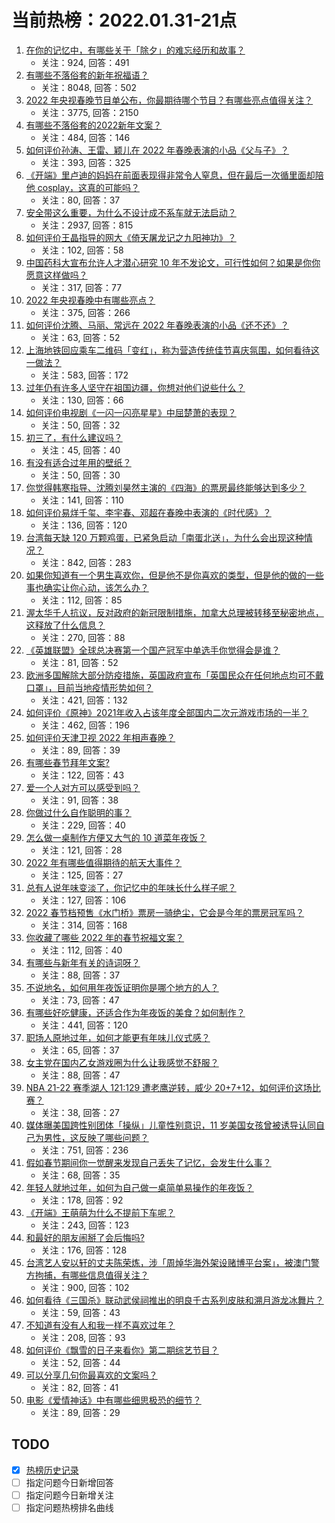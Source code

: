 # 当前热榜：2022.01.31-21点
1. [在你的记忆中，有哪些关于「除夕」的难忘经历和故事？](https://www.zhihu.com/question/513497267)
    * 关注：924, 回答：491
2. [有哪些不落俗套的新年祝福语？](https://www.zhihu.com/question/19966576)
    * 关注：8048, 回答：502
3. [2022 年央视春晚节目单公布，你最期待哪个节目？有哪些亮点值得关注？](https://www.zhihu.com/question/514130713)
    * 关注：3775, 回答：2150
4. [有哪些不落俗套的2022新年文案？](https://www.zhihu.com/question/509261365)
    * 关注：484, 回答：146
5. [如何评价孙涛、王雷、颖儿在 2022 年春晚表演的小品《父与子》？](https://www.zhihu.com/question/514234901)
    * 关注：393, 回答：325
6. [《开端》里卢迪的妈妈在前面表现得非常令人窒息，但在最后一次循里面却陪他 cosplay，这真的可能吗？](https://www.zhihu.com/question/513768420)
    * 关注：80, 回答：37
7. [安全带这么重要，为什么不设计成不系车就无法启动？](https://www.zhihu.com/question/30162877)
    * 关注：2937, 回答：815
8. [如何评价王晶指导的网大《倚天屠龙记之九阳神功》？](https://www.zhihu.com/question/514094561)
    * 关注：102, 回答：58
9. [中国药科大宣布允许人才潜心研究 10 年不发论文，可行性如何？如果是你你愿意这样做吗？](https://www.zhihu.com/question/514197476)
    * 关注：317, 回答：77
10. [2022 年央视春晚中有哪些亮点？](https://www.zhihu.com/question/509985748)
    * 关注：375, 回答：266
11. [如何评价沈腾、马丽、常远在 2022 年春晚表演的小品《还不还》？](https://www.zhihu.com/question/514237081)
    * 关注：63, 回答：52
12. [上海地铁回应乘车二维码「变红」，称为营造传统佳节喜庆氛围，如何看待这一做法？](https://www.zhihu.com/question/514107150)
    * 关注：583, 回答：172
13. [过年仍有许多人坚守在祖国边疆，你想对他们说些什么？](https://www.zhihu.com/question/513149828)
    * 关注：130, 回答：66
14. [如何评价电视剧《一闪一闪亮星星》中屈楚萧的表现？](https://www.zhihu.com/question/513455248)
    * 关注：50, 回答：32
15. [初三了，有什么建议吗？](https://www.zhihu.com/question/514216268)
    * 关注：45, 回答：40
16. [有没有适合过年用的壁纸？](https://www.zhihu.com/question/362861257)
    * 关注：50, 回答：30
17. [你觉得韩寒指导、沈腾刘昊然主演的《四海》的票房最终能够达到多少？](https://www.zhihu.com/question/512126647)
    * 关注：141, 回答：110
18. [如何评价易烊千玺、李宇春、邓超在春晚中表演的《时代感》？](https://www.zhihu.com/question/514234399)
    * 关注：136, 回答：120
19. [台湾每天缺 120 万颗鸡蛋，已紧急启动「南蛋北送」，为什么会出现这种情况？](https://www.zhihu.com/question/513934737)
    * 关注：842, 回答：283
20. [如果你知道有一个男生喜欢你，但是他不是你喜欢的类型，但是他的做的一些事也确实让你心动，该怎么办？](https://www.zhihu.com/question/514166260)
    * 关注：112, 回答：85
21. [渥太华千人抗议，反对政府的新冠限制措施，加拿大总理被转移至秘密地点，这释放了什么信息？](https://www.zhihu.com/question/514120098)
    * 关注：270, 回答：88
22. [《英雄联盟》全球总决赛第一个国产冠军中单选手你觉得会是谁？](https://www.zhihu.com/question/509901455)
    * 关注：81, 回答：52
23. [欧洲多国解除大部分防疫措施，英国政府宣布「英国民众在任何地点均可不戴口罩」，目前当地疫情形势如何？](https://www.zhihu.com/question/513817475)
    * 关注：421, 回答：132
24. [如何评价《原神》2021年收入占该年度全部国内二次元游戏市场的一半？](https://www.zhihu.com/question/514166864)
    * 关注：462, 回答：196
25. [如何评价天津卫视 2022 年相声春晚？](https://www.zhihu.com/question/514115864)
    * 关注：89, 回答：39
26. [有哪些春节拜年文案?](https://www.zhihu.com/question/513437766)
    * 关注：122, 回答：43
27. [爱一个人对方可以感受到吗？](https://www.zhihu.com/question/508599786)
    * 关注：91, 回答：38
28. [你做过什么自作聪明的事？](https://www.zhihu.com/question/53208079)
    * 关注：229, 回答：40
29. [怎么做一桌制作方便又大气的 10 道菜年夜饭？](https://www.zhihu.com/question/507339227)
    * 关注：121, 回答：28
30. [2022 年有哪些值得期待的航天大事件？](https://www.zhihu.com/question/509472220)
    * 关注：125, 回答：27
31. [总有人说年味变淡了，你记忆中的年味长什么样子呢？](https://www.zhihu.com/question/513158182)
    * 关注：127, 回答：106
32. [2022 春节档预售《水门桥》票房一骑绝尘，它会是今年的票房冠军吗？](https://www.zhihu.com/question/512755204)
    * 关注：314, 回答：168
33. [你收藏了哪些 2022 年的春节祝福文案？](https://www.zhihu.com/question/513701747)
    * 关注：112, 回答：40
34. [有哪些与新年有关的诗词呀？](https://www.zhihu.com/question/513700684)
    * 关注：88, 回答：37
35. [不说地名，如何用年夜饭证明你是哪个地方的人？](https://www.zhihu.com/question/513971236)
    * 关注：73, 回答：47
36. [有哪些好吃健康，还适合作为年夜饭的美食？如何制作？](https://www.zhihu.com/question/265618350)
    * 关注：441, 回答：120
37. [职场人原地过年，如何才能更有年味儿仪式感？](https://www.zhihu.com/question/512170914)
    * 关注：65, 回答：37
38. [女主党在国内乙女游戏圈为什么让我感觉不舒服？](https://www.zhihu.com/question/510145161)
    * 关注：88, 回答：47
39. [NBA 21-22 赛季湖人 121:129 遭老鹰逆转，威少 20+7+12，如何评价这场比赛？](https://www.zhihu.com/question/514184551)
    * 关注：38, 回答：27
40. [媒体曝美国跨性别团体「操纵」儿童性别意识，11 岁美国女孩曾被诱导认同自己为男性，这反映了哪些问题？](https://www.zhihu.com/question/513455905)
    * 关注：751, 回答：236
41. [假如春节期间你一觉醒来发现自己丢失了记忆，会发生什么事？](https://www.zhihu.com/question/514005090)
    * 关注：68, 回答：35
42. [年轻人就地过年，如何为自己做一桌简单易操作的年夜饭？](https://www.zhihu.com/question/443260736)
    * 关注：178, 回答：92
43. [《开端》王萌萌为什么不提前下车呢？](https://www.zhihu.com/question/513619005)
    * 关注：243, 回答：123
44. [和最好的朋友闹掰了会后悔吗?](https://www.zhihu.com/question/513469486)
    * 关注：176, 回答：128
45. [台湾艺人安以轩的丈夫陈荣炼，涉「周焯华海外架设赌博平台案」，被澳门警方拘捕，有哪些信息值得关注？](https://www.zhihu.com/question/514069352)
    * 关注：900, 回答：102
46. [如何看待《三国杀》联动武侯祠推出的明良千古系列皮肤和溯月游龙冰舞片？](https://www.zhihu.com/question/513841516)
    * 关注：59, 回答：43
47. [不知道有没有人和我一样不喜欢过年？](https://www.zhihu.com/question/310977612)
    * 关注：208, 回答：93
48. [如何评价《飘雪的日子来看你》第二期综艺节目？](https://www.zhihu.com/question/514120875)
    * 关注：52, 回答：44
49. [可以分享几句你最喜欢的文案吗？](https://www.zhihu.com/question/513546526)
    * 关注：82, 回答：41
50. [电影《爱情神话》中有哪些细思极恐的细节？](https://www.zhihu.com/question/507923106)
    * 关注：89, 回答：29
## TODO
* [x] [热榜历史记录](hot_history/AllHot.md)
* [ ] 指定问题今日新增回答
* [ ] 指定问题今日新增关注
* [ ] 指定问题热榜排名曲线
